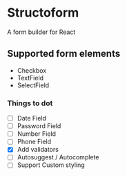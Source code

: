 # Structoform
A form builder for React

## Supported form elements
* Checkbox
* TextField
* SelectField

### Things to dot
- [ ] Date Field
- [ ] Password Field
- [ ] Number Field
- [ ] Phone Field
- [X] Add validators
- [ ] Autosuggest / Autocomplete
- [ ] Support Custom styling
